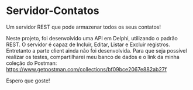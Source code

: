 # Servidor-Contatos
Um servidor REST que pode armazenar todos os seus contatos!

Neste projeto, foi desenvolvido uma API em Delphi, utilizando o padrão REST. 
O servidor é capaz de Incluir, Editar, Listar e Excluir registros. Entretanto a parte client ainda não foi desenvolvida. 
Para que seja possível realizar os testes, compartilharei meu banco de dados e o link da minha coleção do Postman: 
https://www.getpostman.com/collections/bf09bce2067e882ab27f

Espero que goste!
